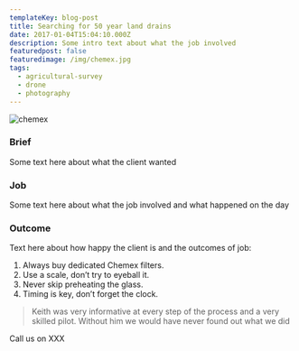 ```yaml
---
templateKey: blog-post
title: Searching for 50 year land drains
date: 2017-01-04T15:04:10.000Z
description: Some intro text about what the job involved
featuredpost: false
featuredimage: /img/chemex.jpg
tags:
  - agricultural-survey
  - drone
  - photography
---
```

![chemex](/img/chemex.jpg)

### Brief

Some text here about what the client wanted

### Job

Some text here about what the job involved and what happened on the day

### Outcome

Text here about how happy the client is and the outcomes of job:

1. Always buy dedicated Chemex filters.
2. Use a scale, don’t try to eyeball it.
3. Never skip preheating the glass.
4. Timing is key, don’t forget the clock.

> Keith was very informative at every step of the process and a very skilled pilot. Without him we would have never found out what we did

Call us on XXX
